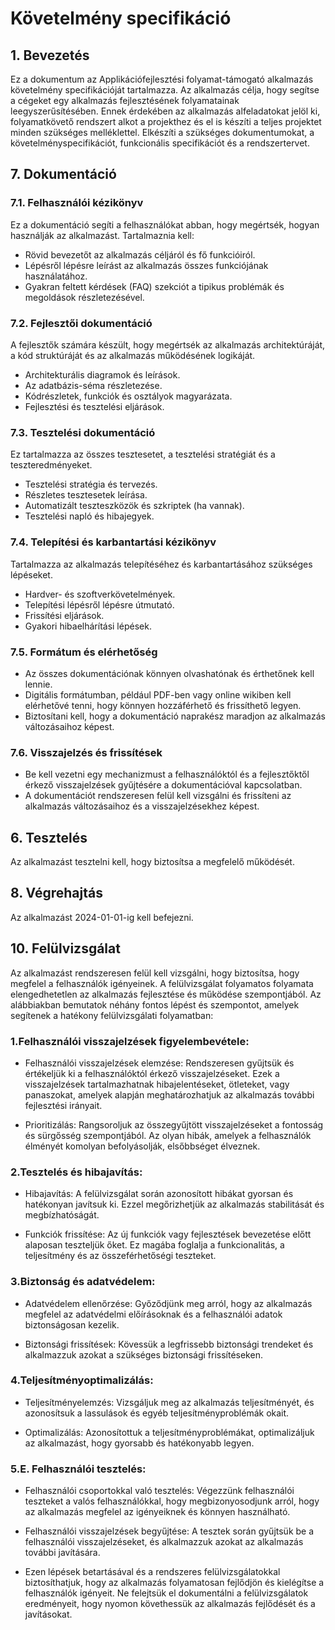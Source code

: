 # Követelmény specifikáció

## 1. Bevezetés

Ez a dokumentum az Applikációfejlesztési folyamat-támogató alkalmazás követelmény specifikációját tartalmazza.
Az alkalmazás célja, hogy segítse a cégeket egy alkalmazás fejlesztésének folyamatainak leegyszerűsítésében.
Ennek érdekében az alkalmazás alfeladatokat jelöl ki, folyamatkövető rendszert alkot a projekthez és el is készíti a teljes projektet minden szükséges melléklettel.
Elkészíti a szükséges dokumentumokat, a követelményspecifikációt, funkcionális specifikációt és a rendszertervet.

## 7. Dokumentáció

### 7.1. Felhasználói kézikönyv

Ez a dokumentáció segíti a felhasználókat abban, hogy megértsék, hogyan használják az alkalmazást. Tartalmaznia kell:

 * Rövid bevezetőt az alkalmazás céljáról és fő funkcióiról.
 * Lépésről lépésre leírást az alkalmazás összes funkciójának használatához.
 * Gyakran feltett kérdések (FAQ) szekciót a tipikus problémák és megoldások részletezésével.

### 7.2. Fejlesztői dokumentáció

A fejlesztők számára készült, hogy megértsék az alkalmazás architektúráját, a kód struktúráját és az alkalmazás működésének logikáját.

 * Architekturális diagramok és leírások.
 * Az adatbázis-séma részletezése.
 * Kódrészletek, funkciók és osztályok magyarázata.
 * Fejlesztési és tesztelési eljárások.

### 7.3. Tesztelési dokumentáció

Ez tartalmazza az összes tesztesetet, a tesztelési stratégiát és a teszteredményeket.

* Tesztelési stratégia és tervezés.
* Részletes tesztesetek leírása.
* Automatizált teszteszközök és szkriptek (ha vannak).
* Tesztelési napló és hibajegyek.

### 7.4. Telepítési és karbantartási kézikönyv

Tartalmazza az alkalmazás telepítéséhez és karbantartásához szükséges lépéseket.

 * Hardver- és szoftverkövetelmények.
 * Telepítési lépésről lépésre útmutató.
 * Frissítési eljárások.
 * Gyakori hibaelhárítási lépések.

### 7.5. Formátum és elérhetőség

 * Az összes dokumentációnak könnyen olvashatónak és érthetőnek kell lennie.
 * Digitális formátumban, például PDF-ben vagy online wikiben kell elérhetővé tenni, hogy könnyen hozzáférhető és frissíthető legyen.
 * Biztosítani kell, hogy a dokumentáció naprakész maradjon az alkalmazás változásaihoz képest.

### 7.6. Visszajelzés és frissítések

 * Be kell vezetni egy mechanizmust a felhasználóktól és a fejlesztőktől érkező visszajelzések gyűjtésére a dokumentációval kapcsolatban.
 * A dokumentációt rendszeresen felül kell vizsgálni és frissíteni az alkalmazás változásaihoz és a visszajelzésekhez képest.


## 6. Tesztelés

Az alkalmazást tesztelni kell, hogy biztosítsa a megfelelő működését.

## 8. Végrehajtás
Az alkalmazást 2024-01-01-ig kell befejezni.

## 10. Felülvizsgálat

Az alkalmazást rendszeresen felül kell vizsgálni, hogy biztosítsa, hogy megfelel a felhasználók igényeinek. A felülvizsgálat folyamatos folyamata elengedhetetlen az alkalmazás fejlesztése és működése szempontjából. Az alábbiakban bemutatok néhány fontos lépést és szempontot, amelyek segítenek a hatékony felülvizsgálati folyamatban:

### 1.Felhasználói visszajelzések figyelembevétele:

 * Felhasználói visszajelzések elemzése: Rendszeresen gyűjtsük és értékeljük ki a felhasználóktól érkező visszajelzéseket. Ezek a visszajelzések tartalmazhatnak hibajelentéseket, ötleteket, vagy panaszokat, amelyek alapján meghatározhatjuk az alkalmazás további fejlesztési irányait.

 * Prioritizálás: Rangsoroljuk az összegyűjtött visszajelzéseket a fontosság és sürgősség szempontjából. Az olyan hibák, amelyek a felhasználók élményét komolyan befolyásolják, elsőbbséget élveznek.

### 2.Tesztelés és hibajavítás:

 * Hibajavítás: A felülvizsgálat során azonosított hibákat gyorsan és hatékonyan javítsuk ki. Ezzel megőrizhetjük az alkalmazás stabilitását és megbízhatóságát.

 * Funkciók frissítése: Az új funkciók vagy fejlesztések bevezetése előtt alaposan teszteljük őket. Ez magába foglalja a funkcionalitás, a teljesítmény és az összeférhetőségi teszteket.

### 3.Biztonság és adatvédelem:

 * Adatvédelem ellenőrzése: Győződjünk meg arról, hogy az alkalmazás megfelel az adatvédelmi előírásoknak és a felhasználói adatok biztonságosan kezelik.

 * Biztonsági frissítések: Kövessük a legfrissebb biztonsági trendeket és alkalmazzuk azokat a szükséges biztonsági frissítéseken.

### 4.Teljesítményoptimalizálás:

 * Teljesítményelemzés: Vizsgáljuk meg az alkalmazás teljesítményét, és azonosítsuk a lassulások és egyéb teljesítményproblémák okait.

 * Optimalizálás: Azonosítottuk a teljesítményproblémákat, optimalizáljuk az alkalmazást, hogy gyorsabb és hatékonyabb legyen.

### 5.E. Felhasználói tesztelés:

 * Felhasználói csoportokkal való tesztelés: Végezzünk felhasználói teszteket a valós felhasználókkal, hogy megbizonyosodjunk arról, hogy az alkalmazás megfelel az igényeiknek és könnyen használható.

 * Felhasználói visszajelzések begyűjtése: A tesztek során gyűjtsük be a felhasználói visszajelzéseket, és alkalmazzuk azokat az alkalmazás további javítására.

 * Ezen lépések betartásával és a rendszeres felülvizsgálatokkal biztosíthatjuk, hogy az alkalmazás folyamatosan fejlődjön és kielégítse a felhasználók igényeit. Ne felejtsük el dokumentálni a felülvizsgálatok eredményeit, hogy nyomon követhessük az alkalmazás fejlődését és a javításokat.